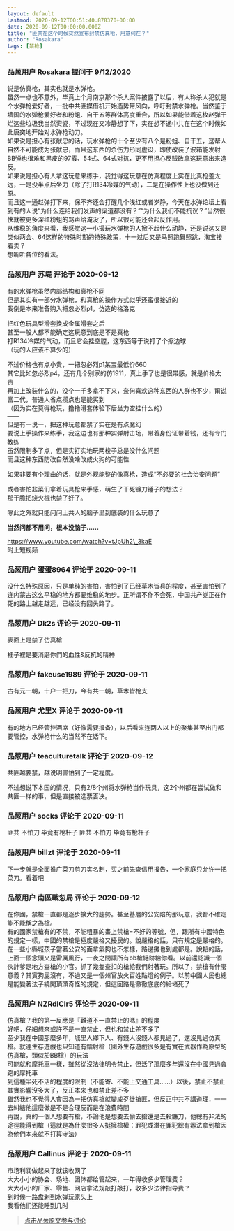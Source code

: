 ```yaml
---
layout: default
Lastmod: 2020-09-12T00:51:40.878370+00:00
date: 2020-09-12T00:00:00.000Z
title: "匪共在这个时候突然宣布封禁仿真枪，用意何在？"
author: "Rosakara"
tags: [禁枪]
---
```



### 品葱用户 **Rosakara** 提问于 9/12/2020
    
说是仿真枪，其实也就是水弹枪。  
虽然一点也不意外，毕竟上个月南京那个杀人案件披露了以后，有人称杀人犯就是个水弹枪爱好者，一批中共匪媒借机开始造势带风向，呼吁封禁水弹枪。当然鉴于墙国的水弹枪爱好者和粉蛆、自干五等群体高度重合，所以如果能借着这枚赵弹干烂这些垃圾我当然资瓷，不过现在又冷静想了下，实在想不通中共在在这个时候如此唐突地开始对水弹枪动刀。  
如果说是担心有张献忠的话，玩水弹枪的十个至少有八个是粉蛆、自干五，这帮人自然不可能成为张献忠，而且这东西的杀伤力形同虚设，即使改装了波箱能发射BB弹也很难和黑皮的97霰、54式、64式对抗，更不用担心反贼敢拿这玩意出来造反。  
如果说是担心有人拿这玩意来练手，我觉得这玩意在仿真程度上实在比真枪差太远，一是没半点后坐力（除了打R134冷媒的气动），二是在操作性上也没做到还原。  
而且这一通赵弹打下来，保不齐还会打醒几个浅红或者岁静，今天在水弹论坛上看到有的人说“为什么连给我们发声的渠道都没有？”“为什么我们不能抗议？”当然很快就被更多深红粉蛆的骂声给淹没了，所以很可能还会起反作用。  
从维稳的角度来看，我感觉这一小撮玩水弹枪的人掀不起什么动静，还是说这又是类似两会、64这样的特殊时期的特殊政策，十一过后又是马照跑舞照跳，淘宝接着卖？  
想听听各位的看法。
    
                

### 品葱用户 **苏堤** 评论于 2020-09-12
        
有的水弹枪虽然内部结构和真枪不同  
但是其实有一部分水弹枪，和真枪的操作方式似乎还蛮很接近的  
我倒是本来准备购入把忽必烈p1，仿造的格洛克  
  
把红色玩具型滑套换成金属滑套之后  
甚至一般人都不能确定这玩意到底是不是真枪  
打R134冷媒的气动，而且它会挂空膛，这东西等于说打了个擦边球  
（玩的人应该不算少的）  
  
不过价格也有点小贵，一把忽必烈p1某宝最低价660  
其它比如忽必烈p4，还有几个别家的仿1911，真上手了也是很带感，就是价格太贵  
再加上改装什么的，没个一千多拿不下来，奈何喜欢这种东西的人群也不少，甭说富二代，普通人省点攒点也是能买到  
（因为实在莫得枪玩，撸撸滑套体验下后坐力空挂什么的）  
——  
但是有一说一，把这种玩意都禁了实在是有点魔幻  
要说上手操作来练手，我这边也有那种实弹射击场，带着身份证带着钱，还有专门教练  
虽然限制多了点，但是实打实地玩两梭子总是没什么问题  
而且这种东西防改自然没啥改成火狗的可能性  
  
如果非要有个理由的话，就是外观能整的像真枪，造成“不必要的社会治安问题”  
  
或者害怕韭菜们拿着玩具枪来手感，萌生了干死镰刀锤子的想法？  
那干脆把烧火棍也禁了好了。  
  
除此之外就只能问问土共人的脑子里到底装的什么玩意了  
  
**当然问都不用问，根本没脑子......**  
  
https://www.youtube.com/watch?v=tJpUh2\_3kaE  
附上短视频
        
                

### 品葱用户 **蛋蛋8964** 评论于 2020-09-11
        
没什么特殊原因，只是单纯的害怕，害怕到了已经草木皆兵的程度，甚至害怕到了连内蒙古这么平稳的地方都要维稳的地步。正所谓不作不会死，中国共产党正在作死的路上越走越远，已经没有回头路了。
        
                

### 品葱用户 **Dk2s** 评论于 2020-09-11
        
表面上是禁了仿真槍  
  
裡子裡是要消磨你們的血性&反抗的精神
        
                

### 品葱用户 **fakeuse1989** 评论于 2020-09-11
        
古有元一朝，十户一把刀，今有共一朝，草木皆枪支
        
                

### 品葱用户 **尤里X** 评论于 2020-09-11
        
有的地方已经管控酒席（好像需要报备），以后看来连两人以上的聚集甚至出门都要管控，水弹枪什么的当然不在话下。
        
                

### 品葱用户 **teaculturetalk** 评论于 2020-09-12
        
共匪越要禁，越说明害怕到了一定程度。  
  
不过想说下本国的情况，只有2/8个州将水弹枪当作玩具，这2个州都在尝试做和共匪一样的事，但是直接被选票否决。
        
                

### 品葱用户 **socks** 评论于 2020-09-11
        
匪共 不怕刀 毕竟有枪杆子 匪共 不怕刀 毕竟有枪杆子
        
                

### 品葱用户 **billzt** 评论于 2020-09-11
        
下一步就是全面推广菜刀剪刀实名制，买之前先查信用报告，一个家庭只允许一把菜刀。看着吧
        
                

### 品葱用户 **南區戰忽局** 评论于 2020-09-12
        
在你國，禁槍一直都是逐步擴大的趨勢。甚至基層的公安陪的那玩意，我都不確定能不能稱之為槍。  
有的國家禁槍有的不禁，不能粗暴的畫上禁槍=不好的等號，但，跟所有中國特色的規定一樣，中國的禁槍是極度嚴格又擾民的。說嚴格的話，只有規定是嚴格的。在一些小縣城孩子當著公安的面拿氣狗也不怎樣，路邊攤也到處都是。說鬆的話，上面一個念頭又是雷厲風行，一夜之間讓所有bb槍絕跡給你看。以前還認識一個伙計爹是地方查槍的小官。抓了幾隻查扣的槍給我們射著玩。所以了，禁槍有什麼意義？其實狗屁沒有，不過又是一個州官放火百姓點燈的例子。以前中國人民也總是能變著法子繞開頂頭奇怪的規定，但這回路是徹徹底底的給堵死了
        
                

### 品葱用户 **NZRdlClr5** 评论于 2020-09-11
        
仿真槍？我的第一反應是『難道不一直禁止的嗎』的程度  
好吧，仔細想來或許不是一直禁止，但也和禁止差不多了  
至少我在中國那麼多年，城里人鄉下人、有錢人沒錢人都見過了，還沒見過仿真槍。就連生存遊戲也只知道有鐳射槍（國外生存遊戲很多是有實在武器作為原型的仿真槍，類似於BB槍）的玩法  
可能就和摩托車一樣，雖然從沒法律明令禁止，但活了那麼多年還沒在中國見過會跑的摩托車  
到這種半死不活的程度的限制（不能寄、不能上交通工具……）以後，禁止不禁止其實影響沒多大了，反正本來也和禁止差不多  
雖然我也不覺得人會因為一把仿真槍就變成歹徒搶匪，但反正中共不講道理，一一去糾結他這麼做是不是合理反而是在浪費時間  
再說，真的一個人想要有槍，不論他是想要去偷去搶還是去殺鐮刀，他總有非法的途徑能得到槍（這就是為什麼很多人挺擁槍權：罪犯或潛在罪犯總有辦法拿到槍因為他們本來就不打算守法）
        
                

### 品葱用户 **Callinus** 评论于 2020-09-11
        
市场利润做起来了就该收网了  
大大小小的协会、场地、团体都给管起来，一年得收多少管理费？  
大大小小的厂家、零售、网店拿法规敲打敲打，收多少法律指导费？  
到时候一路盘剥到水弹玩家头上  
我看他们还能睡到几时
        
                





> [点击品葱原文参与讨论](https://pincong.rocks/question/30879)

